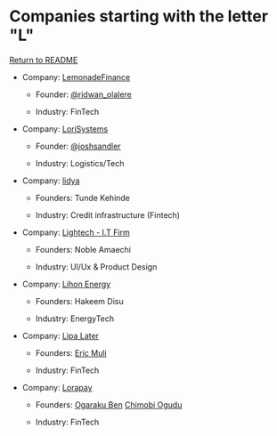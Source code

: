 # Companies starting with the letter "L"

[Return to README](../README.md)

- Company: [LemonadeFinance](https://www.lemonade.finance/)

  - Founder: [@ridwan_olalere](https://twitter.com/ridwan_olalere)

  - Industry: FinTech
  
- Company: [LoriSystems](https://www.lorisystems.com)

  - Founder: [@joshsandler](https://twitter.com/joshsandler)

  - Industry: Logistics/Tech
 
- Company: [lidya](https://www.lidya.info/)

  - Founders: Tunde Kehinde

  - Industry: Credit infrastructure (Fintech)

- Company: [Lightech - I.T Firm](https://www.lightech.com.ng/)

  - Founders: Noble Amaechi

  - Industry: Ul/Ux & Product Design

- Company: [Lihon Energy](https://lihonenergy.com)

  - Founders: Hakeem Disu

  - Industry: EnergyTech

- Company: [Lipa Later](https://lipalater.com/)

  - Founders: [Eric Muli]("CaptainMuli")

  - Industry: FinTech

- Company: [Lorapay](https://lorapayments.com/)

  - Founders: [Ogaraku Ben](https://twitter.com/OgarakuBunke) [Chimobi Ogudu](https://twitter.com/Oguduchima)

  - Industry: FinTech
